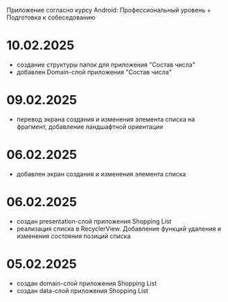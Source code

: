 Приложение согласно курсу Android: Профессиональный уровень + Подготовка к собеседованию

# 10.02.2025
- создание структуры папок для приложения "Состав числа"
- добавлен Domain-слой приложения "Состав числа"

# 09.02.2025
- перевод экрана создания и изменения элемента списка на фрагмент, добавление ландшафтной ориентации

# 06.02.2025
- добавлен экран создания и изменения элемента списка

# 06.02.2025
- создан presentation-слой приложения Shopping List
- реализация списка в RecyclerView. Добавление функций удаления и изменения состояния позиций списка

# 05.02.2025
- создан domain-слой приложения Shopping List
- создан data-слой приложения Shopping List